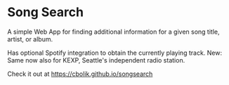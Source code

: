# Song Search 

A simple Web App for finding additional information for a given song title, artist, or album.

Has optional Spotify integration to obtain the currently playing track.
New: Same now also for KEXP, Seattle's independent radio station.

Check it out at https://cbolik.github.io/songsearch
